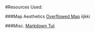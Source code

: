 #Resources Used:

###Map Aesthetics
[Overflowed Map](http://www.w3schools.com/cssref/pr_pos_overflow.asp)
[]()
[]()
[]()
[]()
[]()
[]()
[]()
[]()iijkki
[]()

###Misc.
[Markdown Tut](https://blog.ghost.org/markdown/)
[]()
[]()
[]()